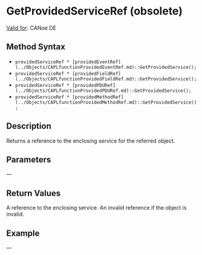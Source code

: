 # GetProvidedServiceRef (obsolete)

[Valid for](../../../Shared/FeatureAvailability.md): CANoe DE

## Method Syntax

- `providedServiceRef * [providedEventRef](../Objects/CAPLfunctionProvidedEventRef.md)::GetProvidedService();`
- `providedServiceRef * [providedFieldRef](../Objects/CAPLfunctionProvidedFieldRef.md)::GetProvidedService();`
- `providedServiceRef * [providedPDURef](../Objects/CAPLfunctionProvidedPDURef.md)::GetProvidedService();`
- `providedServiceRef * [providedMethodRef](../Objects/CAPLfunctionProvidedMethodRef.md)::GetProvidedService();`

## Description

Returns a reference to the enclosing service for the referred object.

## Parameters

—

## Return Values

A reference to the enclosing service. An invalid reference if the object is invalid.

## Example

—
